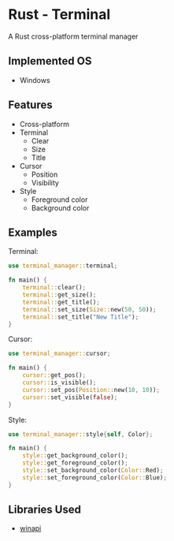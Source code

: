 # Rust - Terminal
A Rust cross-platform terminal manager

## Implemented OS
- Windows

## Features
- Cross-platform
- Terminal
	- Clear
	- Size
	- Title
- Cursor
	- Position
	- Visibility
- Style
	- Foreground color
	- Background color

## Examples
Terminal:
```rs
use terminal_manager::terminal;

fn main() {
	terminal::clear();
	terminal::get_size();
	terminal::get_title();
	terminal::set_size(Size::new(50, 50));
	terminal::set_title("New Title");
}
```

Cursor:
```rs
use terminal_manager::cursor;

fn main() {
	cursor::get_pos();
	cursor::is_visible();
	cursor::set_pos(Position::new(10, 10));
	cursor::set_visible(false);
}
```

Style:
```rs
use terminal_manager::style{self, Color};

fn main() {
	style::get_background_color();
	style::get_foreground_color();
	style::set_background_color(Color::Red);
	style::set_foreground_color(Color::Blue);
}
```

## Libraries Used
* [winapi](https://github.com/retep998/winapi-rs)
